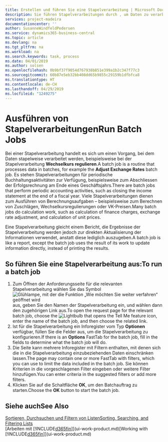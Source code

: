 ```yaml
---
title: Erstellen und führen Sie eine Stapelverarbeitung | Microsoft Docs
description: Sie führen Stapelverarbeitungen durch , um Daten zu verarbeiten und Informationen zu aktualisieren, um periodische Buchhaltungsaktivitäten oder Berechnungen durchzuführen.
services: project-madeira
documentationcenter: ''
author: SusanneWindfeldPedersen
ms.service: dynamics365-business-central
ms.topic: article
ms.devlang: na
ms.tgt_pltfrm: na
ms.workload: na
ms.search.keywords: task, process
ms.date: 04/01/2019
ms.author: solsen
ms.openlocfilehash: 0b9bf37f9054d767938b851e399a1b2c347f77c3
ms.sourcegitcommit: 60b87e5eb32bb408dd65b9855c29159b1dfbfca8
ms.translationtype: HT
ms.contentlocale: de-CH
ms.lasthandoff: 04/29/2019
ms.locfileid: "1249275"
---
```

# <a name="run-batch-jobs"></a><span data-ttu-id="2f7f4-103">Ausführen von Stapelverarbeitungen</span><span class="sxs-lookup"><span data-stu-id="2f7f4-103">Run Batch Jobs</span></span>
<span data-ttu-id="2f7f4-104">Bei einer Stapelverarbeitung handelt es sich um einen Vorgang, bei dem Daten stapelweise verarbeitet werden, beispielsweise bei der Stapelverarbeitung **Wechselkurs regulieren**.</span><span class="sxs-lookup"><span data-stu-id="2f7f4-104">A batch job is a routine that processes data in batches, for example the **Adjust Exchange Rates** batch job.</span></span> <span data-ttu-id="2f7f4-105">Es stehen Stapelverarbeitungen für periodische Buchhaltungsaktivitäten zur Verfügung, beispielsweise zum Abschliessen der Erfolgsrechnung am Ende eines Geschäftsjahrs.</span><span class="sxs-lookup"><span data-stu-id="2f7f4-105">There are batch jobs that perform periodic accounting activities, such as closing the income statement at the end of a fiscal year.</span></span> <span data-ttu-id="2f7f4-106">Viele Stapelverarbeitungen dienen zum Ausführen von Berechnungsaufgaben – beispielsweise zum Berechnen von Zuschlägen, Wechselkursregulierungen oder VK-Preisen.</span><span class="sxs-lookup"><span data-stu-id="2f7f4-106">Many batch jobs do calculation work, such as calculation of finance charges, exchange rate adjustment, and calculation of unit prices.</span></span>

<span data-ttu-id="2f7f4-107">Eine Stapelverarbeitung gleicht einem Bericht, die Ergebnisse der Stapelverarbeitung werden jedoch zur direkten Aktualisierung der Informationen verwendet, anstatt diese lediglich auszugeben.</span><span class="sxs-lookup"><span data-stu-id="2f7f4-107">A batch job is like a report, except the batch job uses the result of its work to update information directly, instead of printing the results.</span></span>

## <a name="to-run-a-batch-job"></a><span data-ttu-id="2f7f4-108">So führen Sie eine Stapelverarbeitung aus:</span><span class="sxs-lookup"><span data-stu-id="2f7f4-108">To run a batch job</span></span>
1. <span data-ttu-id="2f7f4-109">Zum Öffnen der Anforderungsseite für die relevanten Stapelverarbeitung wählen Sie das Symbol ![Glühlampe, mit der die Funktion „Wie möchten Sie weiter verfahren“ geöffnet wird](media/ui-search/search_small.png "Wie möchten Sie weiter verfahren?") aus, geben Sie den Namen der Stapelverarbeitung ein, und wählen dann den zugehörigen Link aus.</span><span class="sxs-lookup"><span data-stu-id="2f7f4-109">To open the request page for the relevant batch job, choose the ![Lightbulb that opens the Tell Me feature](media/ui-search/search_small.png "Tell me what you want to do") icon, enter the name of the batch job, and then choose the related link.</span></span>
2. <span data-ttu-id="2f7f4-110">Ist für die Stapelverarbeitung ein Inforegister vom Typ **Optionen** verfügbar, füllen Sie die Felder aus, um die Stapelverarbeitung zu konfigurieren.</span><span class="sxs-lookup"><span data-stu-id="2f7f4-110">If there is an **Options** FastTab for the batch job, fill in the fields to determine what the batch job will do.</span></span>
3. <span data-ttu-id="2f7f4-111">Die Seite kann mehrere Inforegister mit Filtern enthalten, mit denen sich die in die Stapelverarbeitung einzubeziehenden Daten einschränken lassen.</span><span class="sxs-lookup"><span data-stu-id="2f7f4-111">The page may contain one or more FastTab with filters, which you can use to limit the data included in the batch job.</span></span> <span data-ttu-id="2f7f4-112">Sie können Kriterien in die vorgeschlagenen Filter eingeben oder weitere Filter hinzufügen.</span><span class="sxs-lookup"><span data-stu-id="2f7f4-112">You can enter criteria in the suggested filters or add more filters.</span></span>
4. <span data-ttu-id="2f7f4-113">Klicken Sie auf die Schaltfläche **OK**, um den Batchauftrag zu starten.</span><span class="sxs-lookup"><span data-stu-id="2f7f4-113">Choose the **OK** button to start the batch job.</span></span>

## <a name="see-also"></a><span data-ttu-id="2f7f4-114">Siehe auch</span><span class="sxs-lookup"><span data-stu-id="2f7f4-114">See Also</span></span>
[<span data-ttu-id="2f7f4-115">Sortieren, Durchsuchen und Filtern von Listen</span><span class="sxs-lookup"><span data-stu-id="2f7f4-115">Sorting, Searching, and Filtering Lists</span></span>](ui-enter-criteria-filters.md)  
<span data-ttu-id="2f7f4-116">[Arbeiten mit [!INCLUDE[d365fin](includes/d365fin_md.md)]](ui-work-product.md)</span><span class="sxs-lookup"><span data-stu-id="2f7f4-116">[Working with [!INCLUDE[d365fin](includes/d365fin_md.md)]](ui-work-product.md)</span></span>
